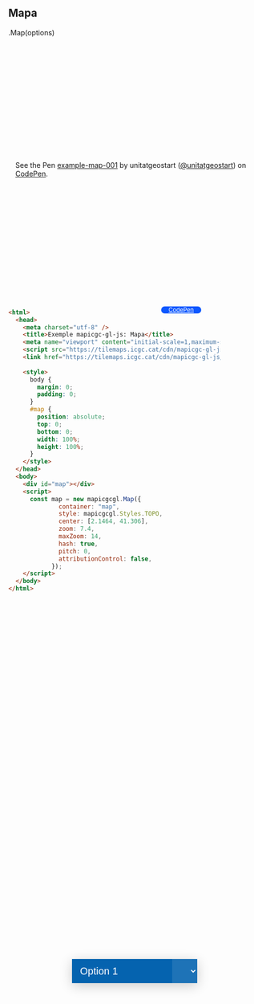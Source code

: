 ## Mapa

.Map(options)
<p class="codepen" data-height="500" data-theme-id="light" data-slug-hash="eYXWyqd" data-editable="true" data-user="unitatgeostart" style="height: 500px; box-sizing: border-box; display: flex; align-items: center; justify-content: center; border: 0px; margin: 1em 0; padding: 1em;">
  <span>See the Pen <a href="https://codepen.io/unitatgeostart/pen/eYXWyqd">
  example-map-001</a> by unitatgeostart (<a href="https://codepen.io/unitatgeostart">@unitatgeostart</a>)
  on <a href="https://codepen.io">CodePen</a>.</span>
</p>
<script async src="https://cpwebassets.codepen.io/assets/embed/ei.js"></script>

<a style="color: white" target="_blank" class=" button btn btn-primary" href="https://codepen.io/unitatgeostart/pen/qBvXXLN">CodePen</a>

<div>
<div class="box">
  <select>
    <option>Option 1</option>
    <option>Option 2</option>
    <option>Option 3</option>
    <option>Option 4</option>
    <option>Option 5</option>
  </select>
</div>
</div>

<style>
  .button{
    position: relative;
    top: 9px;
    z-index: 1;
    /* right: -46px; */
    width: 80px;
    float: right;
    right: 119px;
    background-color: #0d58ff;
    border-radius: 10px;
    text-align: -webkit-center;
    font-size: smaller;
    
  }
    .button:hover{

    background-color: #032879;

  }

  #the-body{
    border: 0px !important
  }
  .embed-nav{
    display:none
  }
  .embed-footer{
    display:none
  }
  .box {
  position: absolute;
  top: 50%;
  left: 50%;
  transform: translate(-50%, -50%);
}

.box select {
  background-color: #0563af;
  color: white;
  padding: 12px;
  width: 250px;
  border: none;
  font-size: 20px;
  box-shadow: 0 5px 25px rgba(0, 0, 0, 0.2);
  -webkit-appearance: button;
  appearance: button;
  outline: none;
}

.box::before {
  content: "\f13a";
  font-family: FontAwesome;
  position: absolute;
  top: 0;
  right: 0;
  width: 20%;
  height: 100%;
  text-align: center;
  font-size: 28px;
  line-height: 45px;
  color: rgba(255, 255, 255, 0.5);
  background-color: rgba(255, 255, 255, 0.1);
  pointer-events: none;
}

.box:hover::before {
  color: rgba(255, 255, 255, 0.6);
  background-color: rgba(255, 255, 255, 0.2);
}

.box select option {
  padding: 30px;
}
  </style>

```html 

<html>
  <head>
    <meta charset="utf-8" />
    <title>Exemple mapicgc-gl-js: Mapa</title>
    <meta name="viewport" content="initial-scale=1,maximum-scale=1,user-scalable=no" />
    <script src="https://tilemaps.icgc.cat/cdn/mapicgc-gl-js/mapicgc-gl.js"></script>
    <link href="https://tilemaps.icgc.cat/cdn/mapicgc-gl-js/mapicgc-gl.css" rel="stylesheet" />
  
    <style>
      body {
        margin: 0;
        padding: 0;
      }
      #map {
        position: absolute;
        top: 0;
        bottom: 0;
        width: 100%;
        height: 100%;
      }
    </style>
  </head>
  <body>
    <div id="map"></div>
    <script>
      const map = new mapicgcgl.Map({
              container: "map",
              style: mapicgcgl.Styles.TOPO,
              center: [2.1464, 41.306],
              zoom: 7.4,
              maxZoom: 14,
              hash: true,
              pitch: 0,
              attributionControl: false,
            });
    </script>
  </body>
</html>
```
